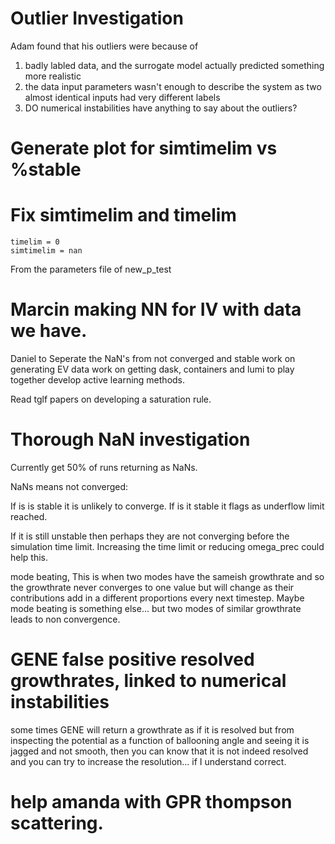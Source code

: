 


# Outlier Investigation
Adam found that his outliers were because of 

1. badly labled data, and the surrogate model actually predicted something more realistic
2. the data input parameters wasn't enough to describe the system as two almost identical inputs had very different labels
3. DO numerical instabilities have anything to say about the outliers?

# Generate plot for simtimelim vs %stable


# Fix simtimelim and timelim

    timelim = 0
    simtimelim = nan
From the parameters file of new_p_test


# Marcin making NN for IV with data we have.

Daniel to
Seperate the NaN's from not converged and stable
work on generating EV data
work on getting dask, containers and lumi to play together
develop active learning methods.

Read tglf papers on developing a saturation rule. 


# Thorough NaN investigation
Currently get 50% of runs returning as NaNs. 

NaNs means not converged:

If is is stable it is unlikely to converge. If is it stable it flags as underflow limit reached.

If it is still unstable then perhaps they are not converging before the simulation time limit. Increasing the time limit or reducing omega_prec could help this. 

mode beating, This is when two modes have the sameish growthrate and so the growthrate never converges to one value but will change as their contributions add in a different proportions every next timestep. Maybe mode beating is something else... but two modes of similar growthrate leads to non convergence. 

# GENE false positive resolved growthrates, linked to numerical instabilities
some times GENE will return a growthrate as if it is resolved but from inspecting the potential as a function of ballooning angle and seeing it is jagged and not smooth, then you can know that it is not indeed resolved and you can try to increase the resolution... if I understand correct. 

# help amanda with GPR thompson scattering. 
